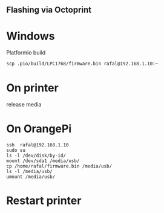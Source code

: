 ## Flashing via Octoprint

# Windows
Platformio build
```
scp .pio/build/LPC1768/firmware.bin rafal@192.168.1.10:~
```

# On printer
release media

# On OrangePi
```
ssh  rafal@192.168.1.10
sudo su
ls -l /dev/disk/by-id/
mount /dev/sda1 /media/usb/
cp /home/rafal/firmware.bin /media/usb/
ls -l /media/usb/
umount /media/usb/
```

# Restart printer
